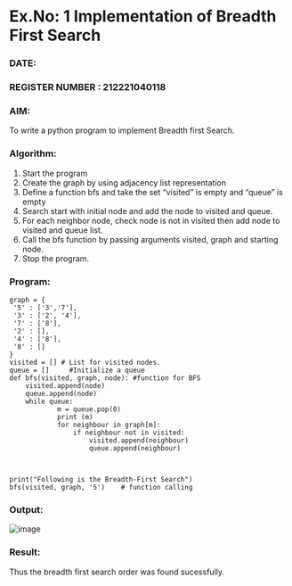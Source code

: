 # Ex.No: 1  Implementation of Breadth First Search 
### DATE:                                                                   
### REGISTER NUMBER : 212221040118
### AIM: 
To write a python program to implement Breadth first Search. 
### Algorithm:
1. Start the program
2. Create the graph by using adjacency list representation
3. Define a function bfs and take the set “visited” is empty and “queue” is empty
4. Search start with initial node and add the node to visited and queue.
5. For each neighbor node, check node is not in visited then add node to visited and queue list.
6. Call the bfs function by passing arguments visited, graph and starting node.
7. Stop the program.
### Program:
```
graph = { 
 '5' : ['3','7'],
 '3' : ['2', '4'],
 '7' : ['8'],
 '2' : [],
 '4' : ['8'],
 '8' : []
}
visited = [] # List for visited nodes.
queue = []     #Initialize a queue
def bfs(visited, graph, node): #function for BFS
    visited.append(node)
    queue.append(node)
    while queue:
            m = queue.pop(0) 
            print (m)
            for neighbour in graph[m]:
                if neighbour not in visited:
                    visited.append(neighbour)
                    queue.append(neighbour)
```
```


print("Following is the Breadth-First Search")
bfs(visited, graph, '5')    # function calling
```


### Output:
![image](https://github.com/Pavishmi/AI_Lab_2023-24/assets/136091280/44db3555-fdaa-49f3-9c86-fb5cb705c84b)




### Result:
Thus the breadth first search order was found sucessfully.
